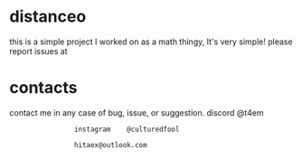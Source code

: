 # distanceo
this is a simple project I worked on as a math thingy, It's very simple! please report issues at 
# contacts 
contact me in any case of bug, issue, or suggestion. 
                    discord      @t4em

                    instagram    @culturedfool

                    hitaex@outlook.com

